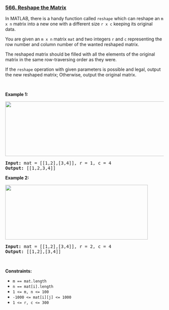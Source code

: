### [566. Reshape the Matrix](https://leetcode.com/problems/reshape-the-matrix/)

<p>In MATLAB, there is a handy function called <code>reshape</code>&nbsp;which can reshape an <code>m x n</code> matrix into a new one with a different size <code>r x c</code>&nbsp;keeping its original data.</p>

<p>You are given an <code>m x n</code>&nbsp;matrix <code>mat</code> and two integers <code>r</code> and <code>c</code> representing the row number and column number of the wanted reshaped matrix.</p>

<p>The reshaped matrix should be filled with all the elements of the original matrix in the same row-traversing order as they were.</p>

<p>If the <code>reshape</code>&nbsp;operation with given parameters is possible and legal, output the new reshaped matrix; Otherwise, output the original matrix.</p>

<p>&nbsp;</p>
<p><strong>Example 1:</strong></p>
<img alt="" src="https://assets.leetcode.com/uploads/2021/04/24/reshape1-grid.jpg" style="width: 613px; height: 173px;">
<pre><strong>Input:</strong> mat = [[1,2],[3,4]], r = 1, c = 4
<strong>Output:</strong> [[1,2,3,4]]
</pre>

<p><strong>Example 2:</strong></p>
<img alt="" src="https://assets.leetcode.com/uploads/2021/04/24/reshape2-grid.jpg" style="width: 453px; height: 173px;">
<pre><strong>Input:</strong> mat = [[1,2],[3,4]], r = 2, c = 4
<strong>Output:</strong> [[1,2],[3,4]]
</pre>

<p>&nbsp;</p>
<p><strong>Constraints:</strong></p>

<ul>
	<li><code>m == mat.length</code></li>
	<li><code>n == mat[i].length</code></li>
	<li><code>1 &lt;= m, n &lt;= 100</code></li>
	<li><code>-1000 &lt;= mat[i][j] &lt;= 1000</code></li>
	<li><code>1 &lt;= r, c &lt;= 300</code></li>
</ul>


